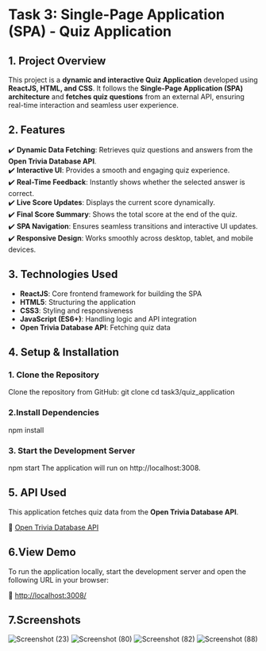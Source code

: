 # Task 3: Single-Page Application (SPA) - Quiz Application  

## 1. Project Overview  
This project is a **dynamic and interactive Quiz Application** developed using **ReactJS, HTML, and CSS**. It follows the **Single-Page Application (SPA) architecture** and **fetches quiz questions** from an external API, ensuring real-time interaction and seamless user experience.  

## 2. Features  
✔️ **Dynamic Data Fetching**: Retrieves quiz questions and answers from the **Open Trivia Database API**.  
✔️ **Interactive UI**: Provides a smooth and engaging quiz experience.  
✔️ **Real-Time Feedback**: Instantly shows whether the selected answer is correct.  
✔️ **Live Score Updates**: Displays the current score dynamically.  
✔️ **Final Score Summary**: Shows the total score at the end of the quiz.  
✔️ **SPA Navigation**: Ensures seamless transitions and interactive UI updates.  
✔️ **Responsive Design**: Works smoothly across desktop, tablet, and mobile devices.  

## 3. Technologies Used  
- **ReactJS**: Core frontend framework for building the SPA  
- **HTML5**: Structuring the application  
- **CSS3**: Styling and responsiveness  
- **JavaScript (ES6+)**: Handling logic and API integration  
- **Open Trivia Database API**: Fetching quiz data  

## 4. Setup & Installation

### 1️. Clone the Repository
Clone the repository from GitHub:
   git clone <your-repo-url>
   cd task3/quiz_application
### 2.Install Dependencies
npm install
### 3. Start the Development Server
npm start
The application will run on http://localhost:3008.
## 5. API Used

This application fetches quiz data from the **Open Trivia Database API**.

🔗 [Open Trivia Database API](https://opentdb.com/api_config.php)
 ## 6.View Demo

To run the application locally, start the development server and open the following URL in your browser:  

🔗 [http://localhost:3008/](http://localhost:3008/)
## 7.Screenshots
![Screenshot (23)](https://github.com/user-attachments/assets/2ecf5c76-2cc2-4e9b-9b86-924d66e77b2d)
![Screenshot (80)](https://github.com/user-attachments/assets/040db4b2-009f-41d8-9623-60d0dd4dcdc6)
![Screenshot (82)](https://github.com/user-attachments/assets/ce9755c8-70f4-4a3b-9434-6825474380ec)
![Screenshot (88)](https://github.com/user-attachments/assets/7b8804be-1a1d-438e-9567-c3c734109a05)

